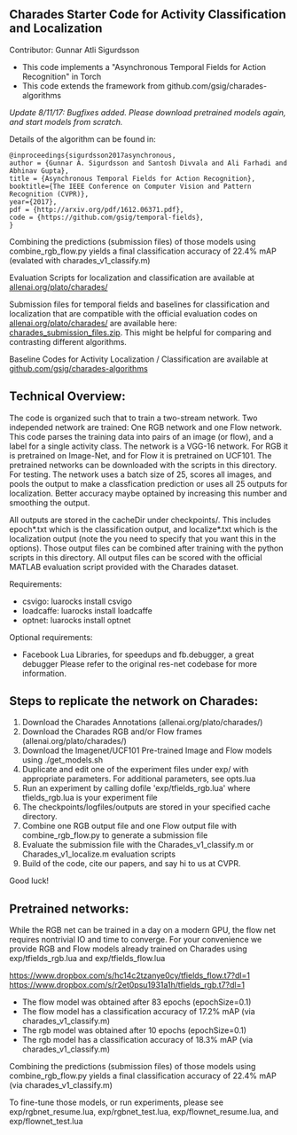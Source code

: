 ## Charades Starter Code for Activity Classification and Localization

Contributor: Gunnar Atli Sigurdsson

* This code implements a "Asynchronous Temporal Fields for Action Recognition" in Torch
* This code extends the framework from github.com/gsig/charades-algorithms

*Update 8/11/17: Bugfixes added. Please download pretrained models again, and start models from scratch.*

Details of the algorithm can be found in:
```
@inproceedings{sigurdsson2017asynchronous,
author = {Gunnar A. Sigurdsson and Santosh Divvala and Ali Farhadi and Abhinav Gupta},
title = {Asynchronous Temporal Fields for Action Recognition},
booktitle={The IEEE Conference on Computer Vision and Pattern Recognition (CVPR)},
year={2017},
pdf = {http://arxiv.org/pdf/1612.06371.pdf},
code = {https://github.com/gsig/temporal-fields},
}
```

Combining the predictions (submission files) of those models using combine_rgb_flow.py
yields a final classification accuracy of 22.4% mAP (evalated with charades_v1_classify.m)


Evaluation Scripts for localization and classification are available at [allenai.org/plato/charades/](http://allenai.org/plato/charades/)

Submission files for temporal fields and baselines for classification and localization that are compatible with the official evaluation codes on [allenai.org/plato/charades/](http://allenai.org/plato/charades/) are available here: [charades_submission_files.zip](https://www.dropbox.com/s/aw55dauebl87sth/charades_submission_files.zip?dl=1). This might be helpful for comparing and contrasting different algorithms.

Baseline Codes for Activity Localization / Classification are available at [github.com/gsig/charades-algorithms](https://github.com/gsig/charades-algorithms)


## Technical Overview:
 
The code is organized such that to train a two-stream network. Two independed network are trained: One RGB network and one Flow network.
This code parses the training data into pairs of an image (or flow), and a label for a single activity class. The network is a VGG-16 network. For RGB it is pretrained on Image-Net, and for Flow it is pretrained on UCF101. The pretrained networks can be downloaded with the scripts in this directory.
For testing. The network uses a batch size of 25, scores all images, and pools the output to make a classfication prediction or uses all 25 outputs for localization. Better accuracy maybe optained by increasing this number and smoothing the output.

All outputs are stored in the cacheDir under checkpoints/. This includes epoch*.txt which is the classification output, and localize*.txt which is the localization output (note the you need to specify that you want this in the options).
Those output files can be combined after training with the python scripts in this directory.
All output files can be scored with the official MATLAB evaluation script provided with the Charades dataset.

Requirements:
* csvigo: luarocks install csvigo
* loadcaffe: luarocks install loadcaffe
* optnet: luarocks install optnet 

Optional requirements:
* Facebook Lua Libraries, for speedups and fb.debugger, a great debugger
Please refer to the original res-net codebase for more information.


## Steps to replicate the network on Charades:
 
1. Download the Charades Annotations (allenai.org/plato/charades/)
2. Download the Charades RGB and/or Flow frames (allenai.org/plato/charades/)
3. Download the Imagenet/UCF101 Pre-trained Image and Flow models using ./get_models.sh
4. Duplicate and edit one of the experiment files under exp/ with appropriate parameters. For additional parameters, see opts.lua
5. Run an experiment by calling dofile 'exp/tfields_rgb.lua' where tfields_rgb.lua is your experiment file
6. The checkpoints/logfiles/outputs are stored in your specified cache directory. 
7. Combine one RGB output file and one Flow output file with combine_rgb_flow.py to generate a submission file
8. Evaluate the submission file with the Charades_v1_classify.m or Charades_v1_localize.m evaluation scripts 
9. Build of the code, cite our papers, and say hi to us at CVPR.

Good luck!


## Pretrained networks:

While the RGB net can be trained in a day on a modern GPU, the flow net requires nontrivial IO and time to converge. For your convenience we provide RGB and Flow models already trained on Charades using exp/tfields_rgb.lua and exp/tfields_flow.lua

https://www.dropbox.com/s/hc14c2tzanye0cy/tfields_flow.t7?dl=1
https://www.dropbox.com/s/r2et0psu1931a1h/tfields_rgb.t7?dl=1

* The flow model was obtained after 83 epochs (epochSize=0.1)
* The flow model has a classification accuracy of 17.2% mAP (via charades_v1_classify.m)
* The rgb model was obtained after 10 epochs (epochSize=0.1)
* The rgb model has a classification accuracy of 18.3% mAP (via charades_v1_classify.m)

Combining the predictions (submission files) of those models using combine_rgb_flow.py
yields a final classification accuracy of 22.4% mAP (via charades_v1_classify.m)

To fine-tune those models, or run experiments, please see exp/rgbnet_resume.lua, exp/rgbnet_test.lua, exp/flownet_resume.lua, and exp/flownet_test.lua


